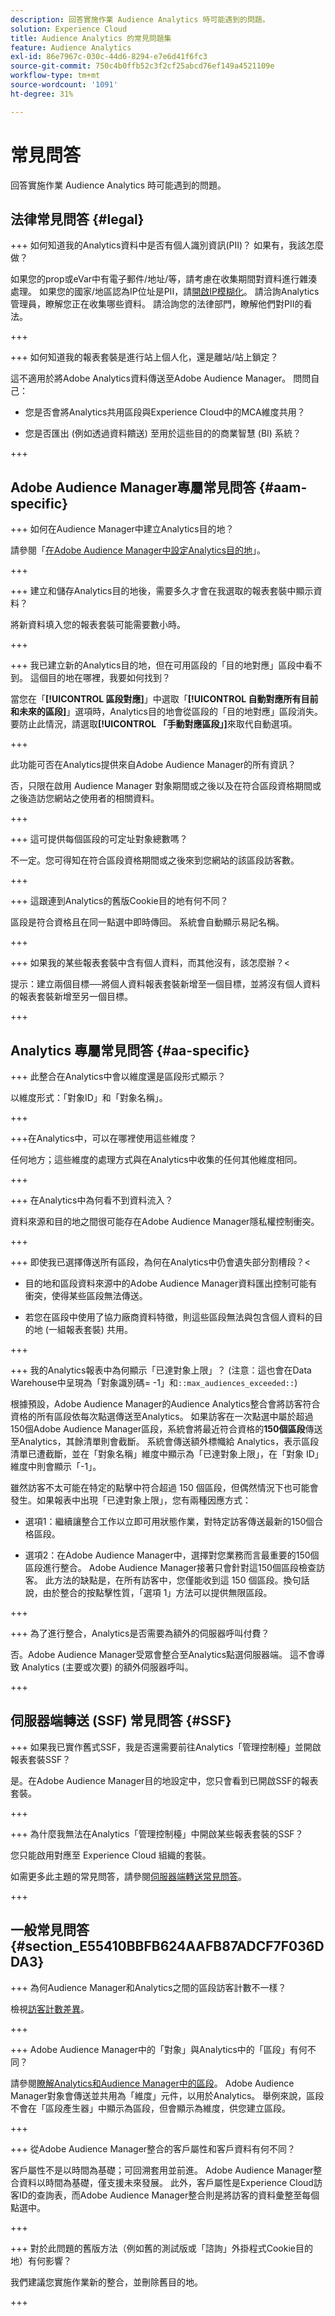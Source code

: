 ```yaml
---
description: 回答實施作業 Audience Analytics 時可能遇到的問題。
solution: Experience Cloud
title: Audience Analytics 的常見問題集
feature: Audience Analytics
exl-id: 86e7967c-030c-44d6-8294-e7e6d41f6fc3
source-git-commit: 750c4b0ffb52c3f2cf25abcd76ef149a4521109e
workflow-type: tm+mt
source-wordcount: '1091'
ht-degree: 31%

---
```


# 常見問答

回答實施作業 Audience Analytics 時可能遇到的問題。

## 法律常見問答 {#legal}

+++ 如何知道我的Analytics資料中是否有個人識別資訊(PII)？ 如果有，我該怎麼做？

如果您的prop或eVar中有電子郵件/地址/等，請考慮在收集期間對資料進行雜湊處理。 如果您的國家/地區認為IP位址是PII，請[開啟IP模糊化](https://experienceleague.adobe.com/docs/analytics/admin/admin-tools/exclude-ip.html)。 請洽詢Analytics管理員，瞭解您正在收集哪些資料。 請洽詢您的法律部門，瞭解他們對PII的看法。

+++

+++ 如何知道我的報表套裝是進行站上個人化，還是離站/站上鎖定？

這不適用於將Adobe Analytics資料傳送至Adobe Audience Manager。 問問自己：

* 您是否會將Analytics共用區段與Experience Cloud中的MCA維度共用？

* 您是否匯出 (例如透過資料饋送) 至用於這些目的的商業智慧 (BI) 系統？

+++

## Adobe Audience Manager專屬常見問答 {#aam-specific}

+++ 如何在Audience Manager中建立Analytics目的地？

請參閱「[在Adobe Audience Manager中設定Analytics目的地](https://experienceleague.adobe.com/docs/audience-manager/user-guide/features/destinations/experience-cloud-destinations/create-analytics-destination.html)」。

+++

+++ 建立和儲存Analytics目的地後，需要多久才會在我選取的報表套裝中顯示資料？

將新資料填入您的報表套裝可能需要數小時。

+++

+++ 我已建立新的Analytics目的地，但在可用區段的「目的地對應」區段中看不到。 這個目的地在哪裡，我要如何找到？

當您在「**[!UICONTROL 區段對應]**」中選取「**[!UICONTROL 自動對應所有目前和未來的區段]**」選項時，Analytics目的地會從區段的「目的地對應」區段消失。 要防止此情況，請選取&#x200B;**[!UICONTROL 「手動對應區段」]**&#x200B;來取代自動選項。

+++

此功能可否在Analytics提供來自Adobe Audience Manager的所有資訊？

否，只限在啟用 Audience Manager 對象期間或之後以及在符合區段資格期間或之後造訪您網站之使用者的相關資料。

+++

+++ 這可提供每個區段的可定址對象總數嗎？

不一定。您可得知在符合區段資格期間或之後來到您網站的該區段訪客數。

+++

+++ 這跟連到Analytics的舊版Cookie目的地有何不同？

區段是符合資格且在同一點選中即時傳回。 系統會自動顯示易記名稱。

+++

+++ 如果我的某些報表套裝中含有個人資料，而其他沒有，該怎麼辦？&lt;

提示：建立兩個目標──將個人資料報表套裝新增至一個目標，並將沒有個人資料的報表套裝新增至另一個目標。

+++

## Analytics 專屬常見問答 {#aa-specific}

+++ 此整合在Analytics中會以維度還是區段形式顯示？

以維度形式：「對象ID」和「對象名稱」。

+++

+++在Analytics中，可以在哪裡使用這些維度？

任何地方；這些維度的處理方式與在Analytics中收集的任何其他維度相同。

+++

+++ 在Analytics中為何看不到資料流入？

資料來源和目的地之間很可能存在Adobe Audience Manager隱私權控制衝突。

+++

+++ 即使我已選擇傳送所有區段，為何在Analytics中仍會遺失部分割槽段？&lt;

* 目的地和區段資料來源中的Adobe Audience Manager資料匯出控制可能有衝突，使得某些區段無法傳送。

* 若您在區段中使用了協力廠商資料特徵，則這些區段無法與包含個人資料的目的地 (一組報表套裝) 共用。

+++

+++ 我的Analytics報表中為何顯示「已達對象上限」？ (注意：這也會在Data Warehouse中呈現為「對象識別碼= -1」和`::max_audiences_exceeded::`)

根據預設，Adobe Audience Manager的Audience Analytics整合會將訪客符合資格的所有區段依每次點選傳送至Analytics。 如果訪客在一次點選中屬於超過150個Adobe Audience Manager區段，系統會將最近符合資格的&#x200B;**150個區段**&#x200B;傳送至Analytics，其餘清單則會截斷。 系統會傳送額外標幟給 Analytics，表示區段清單已遭截斷，並在「對象名稱」維度中顯示為「已達對象上限」，在「對象 ID」維度中則會顯示「-1」。

雖然訪客不太可能在特定的點擊中符合超過 150 個區段，但偶然情況下也可能會發生。如果報表中出現「已達對象上限」，您有兩種因應方式：

* 選項1：繼續讓整合工作以立即可用狀態作業，對特定訪客傳送最新的150個合格區段。

* 選項2：在Adobe Audience Manager中，選擇對您業務而言最重要的150個區段進行整合。 Adobe Audience Manager接著只會針對這150個區段檢查訪客。 此方法的缺點是，在所有訪客中，您僅能收到這 150 個區段。換句話說，由於整合的按點擊性質，「選項 1」方法可以提供無限區段。

+++

+++ 為了進行整合，Analytics是否需要為額外的伺服器呼叫付費？

否。Adobe Audience Manager受眾會整合至Analytics點選伺服器端。 這不會導致 Analytics (主要或次要) 的額外伺服器呼叫。

+++

## 伺服器端轉送 (SSF) 常見問答 {#SSF}

+++ 如果我已實作舊式SSF，我是否還需要前往Analytics「管理控制檯」並開啟報表套裝SSF？

是。在Adobe Audience Manager目的地設定中，您只會看到已開啟SSF的報表套裝。

+++

+++ 為什麼我無法在Analytics「管理控制檯」中開啟某些報表套裝的SSF？

您只能啟用對應至 Experience Cloud 組織的套裝。

如需更多此主題的常見問答，請參閱[伺服器端轉送常見問答](/help/admin/admin/c-manage-report-suites/c-edit-report-suites/general/c-server-side-forwarding/ssf-faq.md)。

+++

## 一般常見問答 {#section_E55410BBFB624AAFB87ADCF7F036DDA3}

+++ 為何Audience Manager和Analytics之間的區段訪客計數不一樣？

檢視[訪客計數差異](/help/integrate/c-audience-analytics/visitor-count-reconciliation.md)。

+++

+++ Adobe Audience Manager中的「對象」與Analytics中的「區段」有何不同？

請參閱[瞭解Analytics和Audience Manager中的區段](/help/integrate/c-audience-analytics/aam-analytics-segments.md)。 Adobe Audience Manager對象會傳送並共用為「維度」元件，以用於Analytics。 舉例來說，區段不會在「區段產生器」中顯示為區段，但會顯示為維度，供您建立區段。

+++

+++ 從Adobe Audience Manager整合的客戶屬性和客戶資料有何不同？

客戶屬性不是以時間為基礎；可回溯套用並前進。 Adobe Audience Manager整合資料以時間為基礎，僅支援未來發展。 此外，客戶屬性是Experience Cloud訪客ID的查詢表，而Adobe Audience Manager整合則是將訪客的資料彙整至每個點選中。

+++

+++ 對於此問題的舊版方法（例如舊的測試版或「諮詢」外掛程式Cookie目的地）有何影響？

我們建議您實施作業新的整合，並刪除舊目的地。

+++
